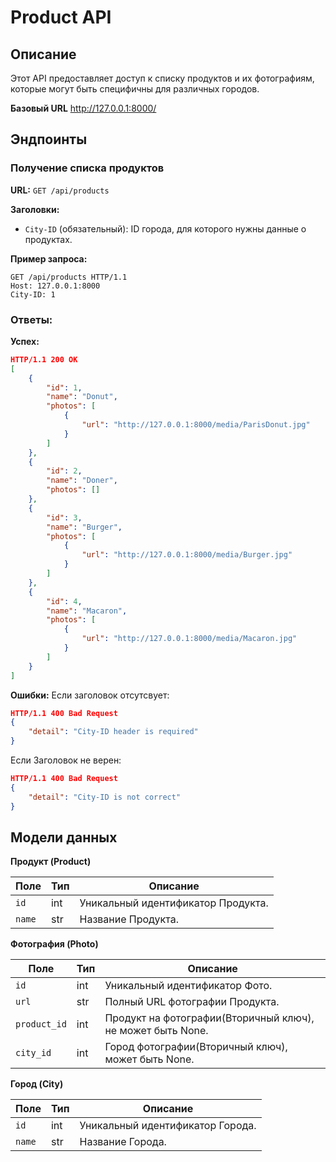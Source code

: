 # Product API

## Описание
Этот API предоставляет доступ к списку продуктов и их фотографиям, которые могут быть специфичны для различных городов.

**Базовый URL**
http://127.0.0.1:8000/

## Эндпоинты

### Получение списка продуктов

**URL:** `GET /api/products`

**Заголовки:**

- `City-ID` (обязательный): ID города, для которого нужны данные о продуктах.

**Пример запроса:**

```http
GET /api/products HTTP/1.1
Host: 127.0.0.1:8000
City-ID: 1
```
### Ответы:
**Успех:**

```json
HTTP/1.1 200 OK
[
    {
        "id": 1,
        "name": "Donut",
        "photos": [
            {
                "url": "http://127.0.0.1:8000/media/ParisDonut.jpg"
            }
        ]
    },
    {
        "id": 2,
        "name": "Doner",
        "photos": []
    },
    {
        "id": 3,
        "name": "Burger",
        "photos": [
            {
                "url": "http://127.0.0.1:8000/media/Burger.jpg"
            }
        ]
    },
    {
        "id": 4,
        "name": "Macaron",
        "photos": [
            {
                "url": "http://127.0.0.1:8000/media/Macaron.jpg"
            }
        ]
    }
]
```

**Ошибки:**
Если заголовок отсутсвует:

```json
HTTP/1.1 400 Bad Request
{
    "detail": "City-ID header is required"
}
```

Если Заголовок не верен:

```json
HTTP/1.1 400 Bad Request
{
    "detail": "City-ID is not correct"
}
```

## Модели данных

**Продукт (Product)**

| Поле   | Тип   | Описание                           |
|--------|-------|------------------------------------|
| `id`   | int   | Уникальный идентификатор Продукта. |
| `name` | str   | Название Продукта.                 |

**Фотография (Photo)**

| Поле         | Тип   | Описание                                                   |
|--------------|-------|------------------------------------------------------------|
| `id`         | int   | Уникальный идентификатор Фото.                         |
| `url`        | str   | Полный URL фотографии Продукта.                            |
| `product_id` | int   | Продукт на фотографии(Вторичный ключ), не может быть None. |
| `city_id`    | int   | Город фотографии(Вторичный ключ), может быть None.         |

**Город (City)**

| Поле   | Тип   | Описание                           |
|--------|-------|------------------------------------|
| `id`   | int   | Уникальный идентификатор Города.   |
| `name` | str   | Название Города.                   |